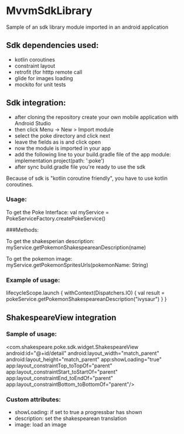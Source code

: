 # MvvmSdkLibrary

Sample of an sdk library module imported in an android application

Sdk dependencies used:
----------------------
- kotlin coroutines
- constraint layout
- retrofit (for htttp remote call
- glide for images loading
- mockito for unit tests

Sdk integration:
----------------
- after cloning the repository create your own mobile application with Android Studio
- then click Menu -> New > Import module
- select the poke directory and click next
- leave the fields as is and click open
- now the module is imported in your app
- add the following line to your build.gradle file of the app module: 
  implementation project(path: ':poke')
- after sync build.gradle file you're ready to use the sdk

Because of sdk is "kotlin coroutine friendly", you have to use kotlin coroutines.

### Usage:
To get the Poke Interface:
val myService = PokeServiceFactory.createPokeService()

###Methods:

To get the shakesperian description:
myService.getPokemonShakespeareanDescription(name)

To get the pokemon image:
myService.getPokemonSpritesUrls(pokemonName: String)

### Example of usage:

lifecycleScope.launch {
            withContext(Dispatchers.IO) {
                val result = pokeService.getPokemonShakespeareanDescription("ivysaur")
            }
        }

        
ShakespeareView integration
----------------------------
### Sample of usage:

<com.shakespeare.poke.sdk.widget.ShakespeareView
      android:id="@+id/detail"
      android:layout_width="match_parent"
      android:layout_height="match_parent"
      app:showLoading="true"
      app:layout_constraintTop_toTopOf="parent"
      app:layout_constraintStart_toStartOf="parent"
      app:layout_constraintEnd_toEndOf="parent"
      app:layout_constraintBottom_toBottomOf="parent"/>
        
### Custom attributes:
- showLoading: if set to true a progressbar has shown
- description: set the shakespearean translation
- image: load an image




